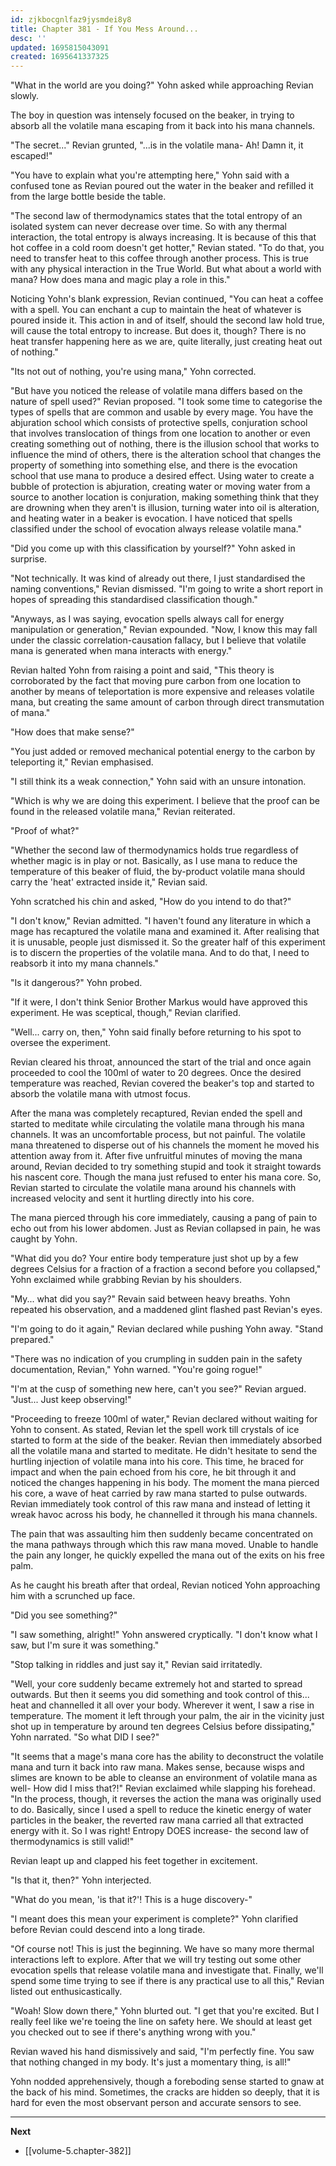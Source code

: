 ```yaml
---
id: zjkbocgnlfaz9jysmdei8y8
title: Chapter 381 - If You Mess Around...
desc: ''
updated: 1695815043091
created: 1695641337325
---
```


"What in the world are you doing?" Yohn asked while approaching Revian slowly.

The boy in question was intensely focused on the beaker, in trying to absorb all the volatile mana escaping from it back into his mana channels.

"The secret..." Revian grunted, "...is in the volatile mana- Ah! Damn it, it escaped!"

"You have to explain what you're attempting here," Yohn said with a confused tone as Revian poured out the water in the beaker and refilled it from the large bottle beside the table.

"The second law of thermodynamics states that the total entropy of an isolated system can never decrease over time. So with any thermal interaction, the total entropy is always increasing. It is because of this that hot coffee in a cold room doesn't get hotter," Revian stated. "To do that, you need to transfer heat to this coffee through another process. This is true with any physical interaction in the True World. But what about a world with mana? How does mana and magic play a role in this."

Noticing Yohn's blank expression, Revian continued, "You can heat a coffee with a spell. You can enchant a cup to maintain the heat of whatever is poured inside it. This action in and of itself, should the second law hold true, will cause the total entropy to increase. But does it, though? There is no heat transfer happening here as we are, quite literally, just creating heat out of nothing."

"Its not out of nothing, you're using mana," Yohn corrected.

"But have you noticed the release of volatile mana differs based on the nature of spell used?" Revian proposed. "I took some time to categorise the types of spells that are common and usable by every mage. You have the abjuration school which consists of protective spells, conjuration school that involves translocation of things from one location to another or even creating something out of nothing, there is the illusion school that works to influence the mind of others, there is the alteration school that changes the property of something into something else, and there is the evocation school that use mana to produce a desired effect. Using water to create a bubble of protection is abjuration, creating water or moving water from a source to another location is conjuration, making something think that they are drowning when they aren't is illusion, turning water into oil is alteration, and heating water in a beaker is evocation. I have noticed that spells classified under the school of evocation always release volatile mana."

"Did you come up with this classification by yourself?" Yohn asked in surprise.

"Not technically. It was kind of already out there, I just standardised the naming conventions," Revian dismissed. "I'm going to write a short report in hopes of spreading this standardised classification though."

"Anyways, as I was saying, evocation spells always call for energy manipulation or generation," Revian expounded. "Now, I know this may fall under the classic correlation-causation fallacy, but I believe that volatile mana is generated when mana interacts with energy."

Revian halted Yohn from raising a point and said, "This theory is corroborated by the fact that moving pure carbon from one location to another by means of teleportation is more expensive and releases volatile mana, but creating the same amount of carbon through direct transmutation of mana."

"How does that make sense?"

"You just added or removed mechanical potential energy to the carbon by teleporting it," Revian emphasised.

"I still think its a weak connection," Yohn said with an unsure intonation.

"Which is why we are doing this experiment. I believe that the proof can be found in the released volatile mana," Revian reiterated.

"Proof of what?"

"Whether the second law of thermodynamics holds true regardless of whether magic is in play or not. Basically, as I use mana to reduce the temperature of this beaker of fluid, the by-product volatile mana should carry the 'heat' extracted inside it," Revian said.

Yohn scratched his chin and asked, "How do you intend to do that?"

"I don't know," Revian admitted. "I haven't found any literature in which a mage has recaptured the volatile mana and examined it. After realising that it is unusable, people just dismissed it. So the greater half of this experiment is to discern the properties of the volatile mana. And to do that, I need to reabsorb it into my mana channels."

"Is it dangerous?" Yohn probed.

"If it were, I don't think Senior Brother Markus would have approved this experiment. He was sceptical, though," Revian clarified.

"Well... carry on, then," Yohn said finally before returning to his spot to oversee the experiment.

Revian cleared his throat, announced the start of the trial and once again proceeded to cool the 100ml of water to 20 degrees. Once the desired temperature was reached, Revian covered the beaker's top and started to absorb the volatile mana with utmost focus.

After the mana was completely recaptured, Revian ended the spell and started to meditate while circulating the volatile mana through his mana channels. It was an uncomfortable process, but not painful. The volatile mana threatened to disperse out of his channels the moment he moved his attention away from it. After five unfruitful minutes of moving the mana around, Revian decided to try something stupid and took it straight towards his nascent core. Though the mana just refused to enter his mana core. So, Revian started to circulate the volatile mana around his channels with increased velocity and sent it hurtling directly into his core.

The mana pierced through his core immediately, causing a pang of pain to echo out from his lower abdomen. Just as Revian collapsed in pain, he was caught by Yohn.

"What did you do? Your entire body temperature just shot up by a few degrees Celsius for a fraction of a fraction a second before you collapsed," Yohn exclaimed while grabbing Revian by his shoulders.

"My... what did you say?" Revain said between heavy breaths. Yohn repeated his observation, and a maddened glint flashed past Revian's eyes.

"I'm going to do it again," Revian declared while pushing Yohn away. "Stand prepared."

"There was no indication of you crumpling in sudden pain in the safety documentation, Revian," Yohn warned. "You're going rogue!"

"I'm at the cusp of something new here, can't you see?" Revian argued. "Just... Just keep observing!"

"Proceeding to freeze 100ml of water," Revian declared without waiting for Yohn to consent. As stated, Revian let the spell work till crystals of ice started to form at the side of the beaker. Revian then immediately absorbed all the volatile mana and started to meditate. He didn't hesitate to send the hurtling injection of volatile mana into his core. This time, he braced for impact and when the pain echoed from his core, he bit through it and noticed the changes happening in his body. The moment the mana pierced his core, a wave of heat carried by raw mana started to pulse outwards. Revian immediately took control of this raw mana and instead of letting it wreak havoc across his body, he channelled it through his mana channels.

The pain that was assaulting him then suddenly became concentrated on the mana pathways through which this raw mana moved. Unable to handle the pain any longer, he quickly expelled the mana out of the exits on his free palm.

As he caught his breath after that ordeal, Revian noticed Yohn approaching him with a scrunched up face.

"Did you see something?"

"I saw something, alright!" Yohn answered cryptically. "I don't know what I saw, but I'm sure it was something."

"Stop talking in riddles and just say it," Revian said irritatedly.

"Well, your core suddenly became extremely hot and started to spread outwards. But then it seems you did something and took control of this... heat and channelled it all over your body. Wherever it went, I saw a rise in temperature. The moment it left through your palm, the air in the vicinity just shot up in temperature by around ten degrees Celsius before dissipating," Yohn narrated. "So what DID I see?"

"It seems that a mage's mana core has the ability to deconstruct the volatile mana and turn it back into raw mana. Makes sense, because wisps and slimes are known to be able to cleanse an environment of volatile mana as well- How did I miss that?!" Revian exclaimed while slapping his forehead. "In the process, though, it reverses the action the mana was originally used to do. Basically, since I used a spell to reduce the kinetic energy of water particles in the beaker, the reverted raw mana carried all that extracted energy with it. So I was right! Entropy DOES increase- the second law of thermodynamics is still valid!"

Revian leapt up and clapped his feet together in excitement.

"Is that it, then?" Yohn interjected.

"What do you mean, 'is that it?'! This is a huge discovery-"

"I meant does this mean your experiment is complete?" Yohn clarified before Revian could descend into a long tirade.

"Of course not! This is just the beginning. We have so many more thermal interactions left to explore. After that we will try testing out some other evocation spells that release volatile mana and investigate that. Finally, we'll spend some time trying to see if there is any practical use to all this," Revian listed out enthusicastically.

"Woah! Slow down there," Yohn blurted out. "I get that you're excited. But I really feel like we're toeing the line on safety here. We should at least get you checked out to see if there's anything wrong with you."

Revian waved his hand dismissively and said, "I'm perfectly fine. You saw that nothing changed in my body. It's just a momentary thing, is all!"

Yohn nodded apprehensively, though a foreboding sense started to gnaw at the back of his mind. Sometimes, the cracks are hidden so deeply, that it is hard for even the most observant person and accurate sensors to see.

____

**Next**
* [[volume-5.chapter-382]]